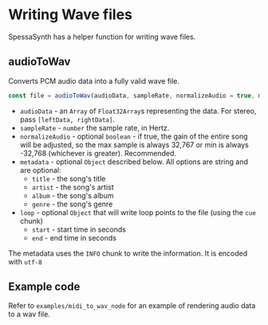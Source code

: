 # Writing Wave files
SpessaSynth has a helper function for writing wave files.

## audioToWav
Converts PCM audio data into a fully valid wave file.
```js
const file = audioToWav(audioData, sampleRate, normalizeAudio = true, metadata = {}, loop = undefined);
```
- `audioData` - an `Array` of `Float32Array`s representing the data. For stereo, pass `[leftData, rightData]`.
- `sampleRate` - `number` the sample rate, in Hertz.
- `normalizeAudio` - optional `boolean` - if true, the gain of the entire song will be adjusted, so the max sample is always 32,767 or min is always -32,768 (whichever is greater). Recommended.
- `metadata` - optional `Object` described below. All options are string and are optional:
  - `title` - the song's title
  - `artist` - the song's artist
  - `album` - the song's album
  - `genre` - the song's genre
- `loop` - optional `Object` that will write loop points to the file (using the `cue ` chunk)
  - `start` - start time in seconds
  - `end` - end time in seconds

The metadata uses the `INFO` chunk to write the information. It is encoded with `utf-8`

## Example code

Refer to `examples/midi_to_wav_node` for an example of rendering audio data to a wav file.